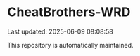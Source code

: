 # CheatBrothers-WRD

Last updated: 2025-06-09 08:08:58

This repository is automatically maintained.
